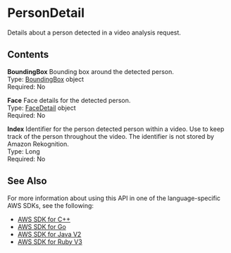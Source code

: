 # PersonDetail<a name="API_PersonDetail"></a>

Details about a person detected in a video analysis request\.

## Contents<a name="API_PersonDetail_Contents"></a>

 **BoundingBox**   <a name="rekognition-Type-PersonDetail-BoundingBox"></a>
Bounding box around the detected person\.  
Type: [BoundingBox](API_BoundingBox.md) object  
Required: No

 **Face**   <a name="rekognition-Type-PersonDetail-Face"></a>
Face details for the detected person\.  
Type: [FaceDetail](API_FaceDetail.md) object  
Required: No

 **Index**   <a name="rekognition-Type-PersonDetail-Index"></a>
Identifier for the person detected person within a video\. Use to keep track of the person throughout the video\. The identifier is not stored by Amazon Rekognition\.  
Type: Long  
Required: No

## See Also<a name="API_PersonDetail_SeeAlso"></a>

For more information about using this API in one of the language\-specific AWS SDKs, see the following:
+  [AWS SDK for C\+\+](https://docs.aws.amazon.com/goto/SdkForCpp/rekognition-2016-06-27/PersonDetail) 
+  [AWS SDK for Go](https://docs.aws.amazon.com/goto/SdkForGoV1/rekognition-2016-06-27/PersonDetail) 
+  [AWS SDK for Java V2](https://docs.aws.amazon.com/goto/SdkForJavaV2/rekognition-2016-06-27/PersonDetail) 
+  [AWS SDK for Ruby V3](https://docs.aws.amazon.com/goto/SdkForRubyV3/rekognition-2016-06-27/PersonDetail) 